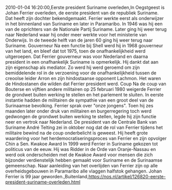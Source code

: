 2010-01-04 16:20:00,Eerste president Suriname overleden,In Oegstgeest is Johan Ferrier overleden, de eerste president van de republiek Suriname. Dat heeft zijn dochter bekendgemaakt. Ferrier werkte eerst als onderwijzer in het binnenland van Suriname en later in Paramaribo. In 1946 was hij een van de oprichters van de Nationale Partij Suriname. Later ging hij weer terug naar Nederland waar hij onder meer werkte voor het ministerie van Onderwijs. In de tweede helft van de jaren 60 ging hij weer terug naar Suriname. Gouverneur Na een functie bij Shell werd hij in 1968 gouverneur van het land, en bleef dat tot 1975, toen de onafhankelijkheid werd uitgeroepen. Dat Ferrier gouverneur was voor Nederland en daarna president in een onafhankelijk Suriname is opmerkelijk. Hij dankt dat aan zijn eigenschap als mediator. Zo werd hij werd geroemd om zijn bemiddelende rol in de verzoening voor de onafhankelijkheid tussen de creoolse leider Arron en zijn hindostaanse opponent Lachmon. Het waren de Hindostanen die wilden dat Ferrier president werd. Coup Na de coup van Bouterse en vijftien andere militairen op 25 februari 1980 weigerde Ferrier de grondwet buiten werking te stellen en het parlement te sluiten. In eerste instantie hadden de militairen de sympathie van een groot deel van de Surinaamse bevolking. Ferrier sprak over "onze jongens". Toen hij zes maanden later onder druk van militairen en burgerregering toch werd gedwongen de grondwet buiten werking te stellen, legde hij zijn functie neer en vertrok naar Nederland. De president van de Centrale Bank van Suriname André Telting zei in oktober nog dat de rol van Ferrier tijdens het militaire bewind na de coup onderbelicht is geweest. Hij heeft grote waardering voor het herdemocratiseringsproces van Ferrier en zijn opvolger Chin a Sen. Kwakoe Award In 1999 werd Ferrier in Suriname gekozen tot politicus van de eeuw. Hij was Ridder in de Orde van Oranje-Nassau en werd ook onderscheiden met de Kwakoe Award voor mensen die zich bijzonder verdienstelijk hebben gemaakt voor Suriname en de Surinaamse gemeenschap. Naar aanleiding van het overlijden van Ferrier zijn op alle overheidsgebouwen in Paramaribo alle vlaggen halfstok gehangen. Johan Ferrier is 99 jaar geworden.,Buitenland,https://nos.nl/artikel/126820-eerste-president-suriname-overleden.html